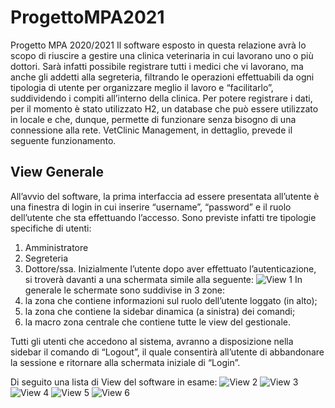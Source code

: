 # ProgettoMPA2021
Progetto MPA 2020/2021
Il software esposto in questa relazione avrà lo scopo di riuscire a gestire una clinica veterinaria in cui lavorano uno o più dottori. 
Sarà infatti possibile registrare tutti i medici che vi lavorano, ma anche gli addetti alla segreteria, filtrando le operazioni effettuabili da ogni tipologia di utente per organizzare meglio il lavoro e “facilitarlo”, suddividendo i compiti all’interno della clinica.
Per potere registrare i dati, per il momento è stato utilizzato H2, un database che può essere utilizzato in locale e che, dunque, permette di funzionare senza bisogno di una connessione alla rete.
VetClinic Management, in dettaglio, prevede il seguente funzionamento.
## View Generale
All’avvio del software, la prima interfaccia ad essere presentata all’utente è una finestra di login in cui inserire “username”, “password” e il ruolo dell’utente che sta effettuando l’accesso.
Sono previste infatti tre tipologie specifiche di utenti:
1. Amministratore
2. Segreteria
3. Dottore/ssa.
   Inizialmente l’utente dopo aver effettuato l’autenticazione, si troverà davanti a una schermata simile alla seguente: 
![View 1](https://user-images.githubusercontent.com/56923471/274726222-36fae07b-24d9-494d-ae0a-eb30378f3f71.png)
In generale le schermate sono suddivise in 3 zone: 
1. la zona che contiene informazioni sul ruolo dell’utente loggato (in alto);
2. la zona che contiene la sidebar dinamica (a sinistra) dei comandi;
3. la macro zona centrale che contiene tutte le view del gestionale.

Tutti gli utenti che accedono al sistema, avranno a disposizione nella sidebar il comando di “Logout”, il quale consentirà all’utente di abbandonare la sessione e ritornare alla schermata iniziale di “Login”. 

Di seguito una lista di View del software in esame: 
![View 2](https://user-images.githubusercontent.com/56923471/274727443-23ba8b38-913e-4c32-9eb4-ce60ff4e9600.png)
![View 3](https://user-images.githubusercontent.com/56923471/274727451-c94e7753-4807-4096-94c8-134ce5499185.png)
![View 4](https://user-images.githubusercontent.com/56923471/274727474-7139dc13-20bf-4b66-b025-be7bce71a529.png)
![View 5](https://user-images.githubusercontent.com/56923471/274727489-34d52ac8-d6ac-4b2f-a54a-ec0df36b545a.png)
![View 6](https://user-images.githubusercontent.com/56923471/274727503-c1435c9b-78d5-4401-86e9-73f33b108abf.png)

